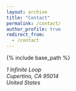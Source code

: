 ```yaml
---
layout: archive
title: "Contact"
permalink: /contact/
author_profile: true
redirect_from:
  - /contact
---
```


{% include base_path %}

<address>
  1 Infinite Loop<br /> Cupertino, CA 95014<br /> United States
</address> 

